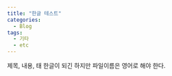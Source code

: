 ```yaml
---
title: "한글 테스트"
categories:
  - Blog
tags:
  - 기타
  - etc
---
```


제목, 내용, 태 한글이 되긴 하지만 파일이름은 영어로 해야 한다.
